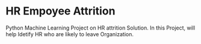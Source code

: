 # HR Empoyee Attrition
Python Machine Learning Project on HR attrition Solution. In this Project, will help Idetify HR who are likely to leave Organization.
